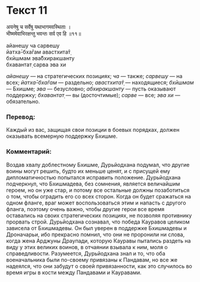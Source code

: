 # Текст 11

अयनेषु च सर्वेषु यथाभागमवस्थिताः ।  
भीष्ममेवाभिरक्षन्तु भवन्तः सर्व एव हि ॥११॥

айанешу ча сарвешу  
йатха̄-бха̄гам авастхита̄т̣  
бхӣшмам эва̄бхиракшанту  
бхавантат̣ сарва эва хи

_айанешу_ — на стратегических позициях; _ча_ — также; _сарвешу_ — на всех; _йатха̄-бха̄гам_ — раздельно; _авастхита̄т̣_ — находящиеся; _бхӣшмам_ — Бхишме; _эва_ — безусловно; _абхиракшанту_ — пусть оказывают поддержку; _бхавантат̣_ — вы (досточтимые); _сарве_ — все; _эва хи_ — обязательно.

### Перевод:

Каждый из вас, защищая свои позиции в боевых порядках, должен оказывать всемерную поддержку Бхишме.

### Комментарий:

Воздав хвалу доблестному Бхишме, Дурьйодхана подумал, что другие воины могут решить, будто их меньше ценят, и с присущей ему дипломатичностью попытался исправить положение. Дурьйодхана подчеркнул, что Бхишмадева, без сомнения, является величайшим героем, но он уже стар, и потому все остальные должны позаботиться о том, чтобы оградить его со всех сторон. Когда он будет сражаться на одном фланге, враг может воспользоваться этим и напасть с другого фланга, поэтому очень важно, чтобы другие герои все время оставались на своих стратегических позициях, не позволяя противнику прорвать строй. Дурьйодхана сознавал, что победа Кауравов целиком зависела от Бхишмадевы. Он был уверен в поддержке Бхишмадевы и Дроначарьи, ибо прекрасно помнил, что они не проронили ни слова, когда жена Арджуны Драупади, которую Кауравы пытались раздеть на виду у этих великих воинов, в отчаянии взывала к ним, моля о справедливости. Разумеется, Дурьйодхана знал и то, что оба военачальника были по-своему привязаны к Пандавам, но все же надеялся, что они забудут о своей привязанности, как это случилось во время игры в кости между Пандавами и Кауравами.